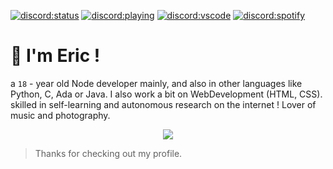 [![discord:status](https://dev.discordprofiles.me/badge/status/387291278670430208)](https://discord.com/users/387291278670430208)
[![discord:playing](https://dev.discordprofiles.me/badge/playing/387291278670430208)](https://discord.com/users/387291278670430208)
[![discord:vscode](https://dev.discordprofiles.me/badge/vscode/387291278670430208)](https://discord.com/users/387291278670430208)
[![discord:spotify](https://dev.discordprofiles.me/badge/spotify/387291278670430208)](https://dev.discordprofiles.me/openspotify/387291278670430208)

# 👋 I'm Eric !

a `18` - year old Node developer mainly, and also in other languages ​​like Python, C, Ada or Java. I also work a bit on WebDevelopment (HTML, CSS). skilled in self-learning and autonomous research on the internet !
Lover of music and photography.

<p align="center"><img src="https://skillicons.dev/icons?i=nodejs,js,java,c,py,html,bash,mysql,bots,discord,git,gtk,linux,pr,vscode"/></p>

> Thanks for checking out my profile.
